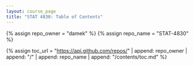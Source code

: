 ```yaml
---
layout: course_page
title: "STAT 4830: Table of Contents"
---
```


{% assign repo_owner = "damek" %}
{% assign repo_name = "STAT-4830" %}

{% assign toc_url = "https://api.github.com/repos/" | append: repo_owner | append: "/" | append: repo_name | append: "/contents/toc.md" %}

<div class="toc-content">
  <!-- Content will be dynamically loaded from GitHub -->
</div>

<script>
async function fetchTocContent() {
  try {
    const response = await fetch('https://api.github.com/repos/damek/STAT-4830/contents/toc.md');
    const data = await response.json();
    
    if (data.content) {
      const content = atob(data.content); // Decode base64 content
      const tocContent = document.querySelector('.toc-content');
      tocContent.innerHTML = marked.parse(content);
    } else {
      document.querySelector('.toc-content').innerHTML = `
        <h2>Course Contents</h2>
        <p><em>The table of contents will be available when the course materials are published.</em></p>
      `;
    }
  } catch (error) {
    console.error('Error fetching TOC:', error);
    document.querySelector('.toc-content').innerHTML = `
      <h2>Course Contents</h2>
      <p><em>The table of contents will be available when the course materials are published.</em></p>
    `;
  }
}

document.addEventListener('DOMContentLoaded', fetchTocContent);
</script> 